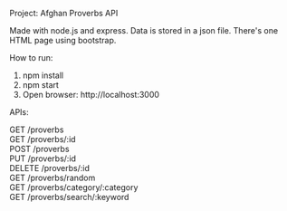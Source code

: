 Project: Afghan Proverbs API

Made with node.js and express. Data is stored in a json file. There's one HTML page using bootstrap.

How to run:

1. npm install
2. npm start
3. Open browser: http://localhost:3000

APIs:

GET /proverbs  
GET /proverbs/:id  
POST /proverbs  
PUT /proverbs/:id  
DELETE /proverbs/:id  
GET /proverbs/random  
GET /proverbs/category/:category  
GET /proverbs/search/:keyword
